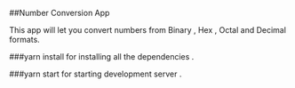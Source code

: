 ##Number Conversion App

This app will let you convert numbers from Binary , Hex , Octal and Decimal formats.

###yarn install
for installing all the dependencies .

###yarn start
for starting development server .